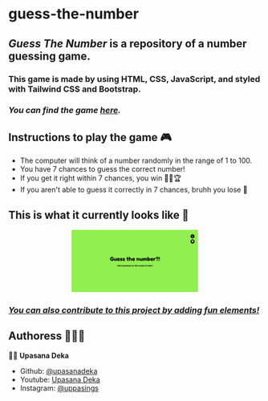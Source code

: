 # guess-the-number
## *Guess The Number* is a repository of a number guessing game. 
### This game is made by using HTML, CSS, JavaScript, and styled with Tailwind CSS and Bootstrap.
### *You can find the game [here](https://upasanadeka.github.io/guess-the-number/).*


## Instructions to play the game 🎮
<ul>
  <li> The computer will think of a number randomly in the range of 1 to 100. </li>
  <li> You have 7 chances to guess the correct number! </li>
  <li> If you get it right within 7 chances, you win 👊🏽🏆 </li>
  <li> If you aren't able to guess it correctly in 7 chances, bruhh you lose 🤨 </li>
</ul>

## This is what it currently looks like 👀
<p align="center">
  <a href="https://upasanadeka.github.io/guess-the-number/" target="_blank"><img src="https://github.com/upasanadeka/guess-the-number/blob/main/assets/webpage%20ss2.jpg" alt="Click to visit the webpage" width=50% height=40%></a>
</p>

### [*You can also contribute to this project by adding fun elements!*](https://github.com/upasanadeka/guess-the-number)


## Authoress 👩🏻‍💻

👩🏻 **Upasana Deka**

* Github: [@upasanadeka](https://github.com/upasanadeka)
* Youtube: [Upasana Deka](https://youtube.com/upasanadeka)
* Instagram: [@uppasings](https://instagram.com/uppasings)

